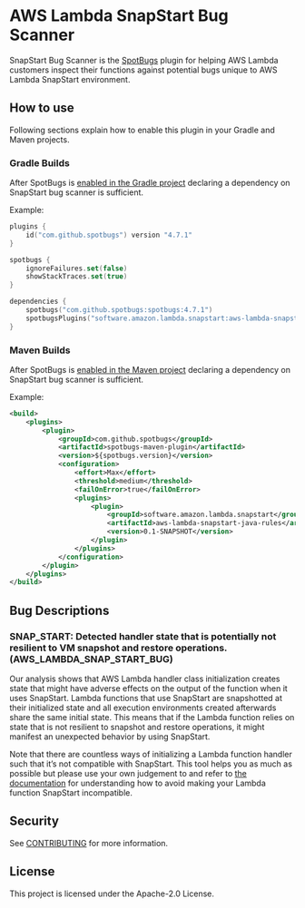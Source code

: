 # AWS Lambda SnapStart Bug Scanner

SnapStart Bug Scanner is the [SpotBugs](https://spotbugs.github.io/) plugin for helping AWS Lambda customers inspect
their functions against potential bugs unique to AWS Lambda SnapStart environment.

## How to use

Following sections explain how to enable this plugin in your Gradle and Maven projects.

### Gradle Builds

After SpotBugs is [enabled in the Gradle project](https://spotbugs.readthedocs.io/en/latest/gradle.html) declaring a dependency on SnapStart bug scanner is sufficient. 

Example:

```kotlin
plugins {
    id("com.github.spotbugs") version "4.7.1"
}

spotbugs {
    ignoreFailures.set(false)
    showStackTraces.set(true)
}

dependencies {
    spotbugs("com.github.spotbugs:spotbugs:4.7.1")
    spotbugsPlugins("software.amazon.lambda.snapstart:aws-lambda-snapstart-java-rules:0.1-SNAPSHOT")
}
```

### Maven Builds

After SpotBugs is [enabled in the Maven project](https://spotbugs.readthedocs.io/en/latest/maven.html) declaring a dependency on SnapStart bug scanner is sufficient.

Example:

```xml
<build>
    <plugins>
        <plugin>
            <groupId>com.github.spotbugs</groupId>
            <artifactId>spotbugs-maven-plugin</artifactId>
            <version>${spotbugs.version}</version>
            <configuration>
                <effort>Max</effort>
                <threshold>medium</threshold>
                <failOnError>true</failOnError>
                <plugins>
                    <plugin>
                        <groupId>software.amazon.lambda.snapstart</groupId>
                        <artifactId>aws-lambda-snapstart-java-rules</artifactId>
                        <version>0.1-SNAPSHOT</version>
                    </plugin>
                </plugins>
            </configuration>
        </plugin>
    </plugins>
</build>
```

## Bug Descriptions

### SNAP_START: Detected handler state that is potentially not resilient to VM snapshot and restore operations. (AWS_LAMBDA_SNAP_START_BUG)

Our analysis shows that AWS Lambda handler class initialization creates state that might have adverse effects
on the output of the function when it uses SnapStart. Lambda functions that use SnapStart are
snapshotted at their initialized state and all execution environments created afterwards share the same initial
state. This means that if the Lambda function relies on state that is not resilient to snapshot and restore
operations, it might manifest an unexpected behavior by using SnapStart.

Note that there are countless ways of initializing a Lambda function handler such that it’s not compatible
with SnapStart. This tool helps you as much as possible but please use your own judgement to and refer
to [the documentation](https://github.com/aws/aws-lambda-snapstart-java-rules/wiki) for
understanding how to avoid making your Lambda function SnapStart incompatible.

## Security

See [CONTRIBUTING](CONTRIBUTING.md#security-issue-notifications) for more information.

## License

This project is licensed under the Apache-2.0 License.

